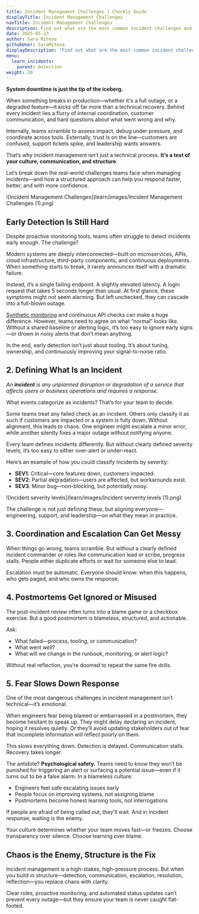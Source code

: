 ```yaml
---
title: Incident Management Challenges | Checkly Guide
displayTitle: Incident Management Challenges
navTitle: Incident Management Challenges
description: Find out what are the most common incident challenges and how to address them. 
date: 2025-05-23
author: Sara Miteva
githubUser: SaraMiteva
displayDescription: "Find out what are the most common incident challenges and how to address them."
menu:
  learn_incidents:
    parent: Detection
weight: 20
---
```


**System downtime is just the tip of the iceberg.**

When something breaks in production—whether it's a full outage, or a degraded feature—it kicks off far more than a technical recovery. Behind every incident lies a flurry of internal coordination, customer communication, and hard questions about what went wrong and why.

Internally, teams scramble to assess impact, debug under pressure, and coordinate across tools. Externally, trust is on the line—customers are confused, support tickets spike, and leadership wants answers.

That’s why incident management isn’t just a technical process. **It’s a test of your culture, communication, and structure**.

Let’s break down the real-world challenges teams face when managing incidents—and how a structured approach can help you respond faster, better, and with more confidence.

![Incident Management Challenges](learn/images/Incident Management Challenges (1).png)

## Early Detection Is Still Hard

Despite proactive monitoring tools, teams often struggle to detect incidents early enough. The challenge? 

Modern systems are deeply interconnected—built on microservices, APIs, cloud infrastructure, third-party components, and continuous deployments. When something starts to break, it rarely announces itself with a dramatic failure.

Instead, it’s a single failing endpoint. A slightly elevated latency. A login request that takes 5 seconds longer than usual. At first glance, these symptoms might not seem alarming. But left unchecked, they can cascade into a full-blown outage.

[Synthetic monitoring](https://www.checklyhq.com/product/synthetic-monitoring/) and continuous API checks can make a huge difference. However, teams need to agree on what “normal” looks like. Without a shared baseline or alerting logic, it’s too easy to ignore early signs—or drown in noisy alerts that don’t mean anything.

In the end, early detection isn’t just about tooling. It’s about tuning, ownership, and continuously improving your signal-to-noise ratio.

## **2. Defining What Is an Incident**

*An **incident** is any unplanned disruption or degradation of a service that affects users or business operations and requires a response.*

What events categorize as incidents? That’s for your team to decide. 

Some teams treat any failed check as an incident. Others only classify it as such if customers are impacted or a system is fully down. Without alignment, this leads to chaos. One engineer might escalate a minor error, while another silently fixes a major outage without notifying anyone.

Every team defines incidents differently. But without clearly defined severity levels, it’s too easy to either over-alert or under-react.

Here’s an example of how you could classify incidents by severity: 

- **SEV1**: Critical—core features down, customers impacted.
- **SEV2**: Partial degradation—users are affected, but workarounds exist.
- **SEV3**: Minor bug—non-blocking, but potentially noisy.

![Incident severity levels](learn/images/Incident serverity levels (1).png)

The challenge is not just defining these, but aligning everyone—engineering, support, and leadership—on what they mean in practice.

## 3. Coordination and Escalation Can Get Messy

When things go wrong, teams scramble. But without a clearly defined incident commander or roles like communication lead or scribe, progress stalls. People either duplicate efforts or wait for someone else to lead.

Escalation must be automatic. Everyone should know: when this happens, who gets paged, and who owns the response.

## 4. Postmortems Get Ignored or Misused

The post-incident review often turns into a blame game or a checkbox exercise. But a good postmortem is blameless, structured, and actionable.

Ask:

- What failed—process, tooling, or communication?
- What went *well*?
- What will we change in the runbook, monitoring, or alert logic?

Without real reflection, you’re doomed to repeat the same fire drills.

## 5. Fear Slows Down Response

One of the most dangerous challenges in incident management isn’t technical—it’s emotional.

When engineers fear being blamed or embarrassed in a postmortem, they become hesitant to speak up. They might delay declaring an incident, hoping it resolves quietly. Or they’ll avoid updating stakeholders out of fear that incomplete information will reflect poorly on them.

This slows everything down. Detection is delayed. Communication stalls. Recovery takes longer.

The antidote? **Psychological safety.** Teams need to know they won’t be punished for triggering an alert or surfacing a potential issue—even if it turns out to be a false alarm. In a blameless culture:

- Engineers feel safe escalating issues early
- People focus on improving systems, not assigning blame
- Postmortems become honest learning tools, not interrogations

If people are afraid of being called out, they'll wait. And in incident response, waiting is the enemy.

Your culture determines whether your team moves fast—or freezes. Choose transparency over silence. Choose learning over blame.

## Chaos is the Enemy, Structure is the Fix

Incident management is a high-stakes, high-pressure process. But when you build in structure—detection, communication, escalation, resolution, reflection—you replace chaos with clarity.

Clear roles, proactive monitoring, and automated status updates can’t prevent every outage—but they ensure your team is never caught flat-footed.
